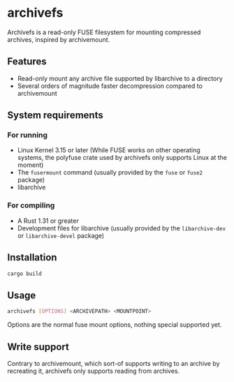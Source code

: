 # archivefs

Archivefs is a read-only FUSE filesystem for mounting compressed archives,
inspired by archivemount.


## Features

* Read-only mount any archive file supported by libarchive to a directory
* Several orders of magnitude faster decompression compared to archivemount

## System requirements

### For running

* Linux Kernel 3.15 or later (While FUSE works on other operating systems, the
  polyfuse crate used by archivefs only supports Linux at the moment)
* The `fusermount` command (usually provided by the `fuse` or `fuse2` package)
* libarchive

### For compiling

* A Rust 1.31 or greater
* Development files for libarchive (usually provided by the `libarchive-dev`
  or `libarchive-devel` package)

## Installation

```bash
cargo build
```

## Usage

```bash
archivefs [OPTIONS] <ARCHIVEPATH> <MOUNTPOINT>
```

Options are the normal fuse mount options, nothing special supported yet.

## Write support

Contrary to archivemount, which sort-of supports writing to an archive by
recreating it, archivefs only supports reading from archives.

